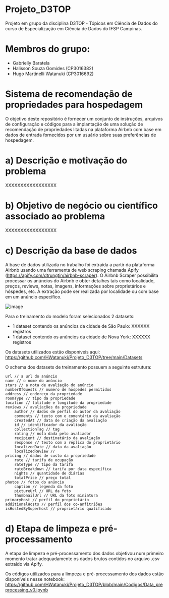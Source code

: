 # Projeto_D3TOP
Projeto em grupo da disciplina D3TOP - Tópicos em Ciência de Dados do curso de Especialização em Ciência de Dados do IFSP Campinas.

# Membros do grupo: 
- Gabrielly Baratela
- Halisson Souza Gomides (CP3016382)
- Hugo Martinelli Watanuki (CP3016692)

# Sistema de recomendação de propriedades para hospedagem
O objetivo deste repositório é fornecer um conjunto de instruções, arquivos de configuração e códigos para a implantação de uma solução de recomendação de propriedades litadas na plataforma Airbnb com base em dados de entrada fornecidos por um usuário sobre suas preferências de hospedagem. 

# a) Descrição e motivação do problema
XXXXXXXXXXXXXXXXX

# b) Objetivo de negócio ou científico associado ao problema
XXXXXXXXXXXXXXXXX

# c) Descrição da base de dados
A base de dados utilizada no trabalho foi extraída a partir da plataforma Airbnb usando uma ferramenta de web scraping chamada Apify (https://apify.com/dtrungtin/airbnb-scraper). O Airbnb Scraper possibilita processar os anúncios do Airbnb e obter detalhes tais como localidade, preços, reviews, notas, imagens, informações sobre proprietários e hóspedes, etc. A extração pode ser realizada por localidade ou com base em um anúncio específico.

![image](https://user-images.githubusercontent.com/50485300/231625892-ab5b3305-0090-464c-b646-10118da151ed.png)

Para o treinamento do modelo foram selecionados 2 datasets:
- 1 dataset contendo os anúncios da cidade de São Paulo: XXXXXX registros
- 1 dataset contendo os anúncios da cidade de Nova York: XXXXXX registros

Os datasets utilizados estão disponíveis aqui: https://github.com/HWatanuki/Projeto_D3TOP/tree/main/Datasets

O schema dos datasets de treinamento possuem a seguinte estrutura:

    url // a url do anúncio
    name // o nome do anúncio
    stars // a nota de avaliação do anúncio
    numberOfGuests // numero de hóspedes permitidos
    address // endereço da propriedade
    roomType // tipo da propriedade
    location // latitude e longitude da propriedade
    reviews // avaliações da propriedade
        author // dados de perfil do autor da avaliação
        comments // texto com o comentário da avaliação
        createdAt // data de criação da avaliação
        id // identificador da avaliação
        collectionTag // tag
        rating // nota dada pelo avaliador
        recipient // destinatário da avaliação
        response // texto com a réplica do proprietário
        localizedDate // data da avaliação
        localizedReview //
    pricing // dados de custo da propriedade
        rate // tarifa de ocupação
        rateType // tipo da tarifa
        rateBreakdown // tarifa por data específica
        nights // quantidade de diárias
        totalPrice // preço total
    photos // fotos do anúncio
        caption // legenda da foto
        pictureUrl // URL da foto
        thumbnailUrl // URL da foto miniatura
    primaryHost // perfil do proprietário
    additionalHosts // perfil dos co-anfitriões
    isHostedBySuperhost // proprietário qualificado

# d) Etapa de limpeza e pré-processamento
A etapa de limpeza e pré-processamento dos dados objetivou num primeiro momento tratar adequadamente os dados brutos contidos no arquivo .csv extraído via Apify.

Os códigos utilizados para a limpeza e pré-processamento dos dados estão disponíveis nesse notebook: https://github.com/HWatanuki/Projeto_D3TOP/blob/main/Codigos/Data_preprocessing_v0.ipynb






